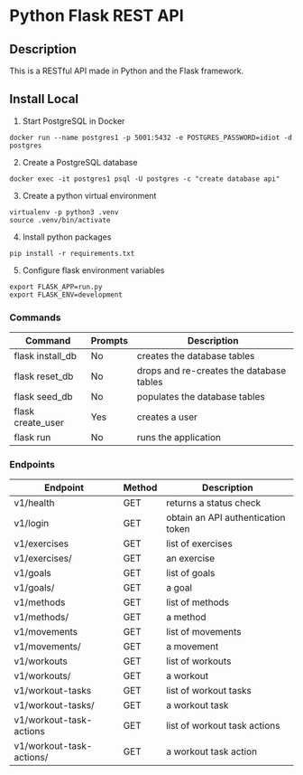 # Python Flask REST API

## Description
This is a RESTful API made in Python and the Flask framework.

## Install Local
1. Start PostgreSQL in Docker
  ```
  docker run --name postgres1 -p 5001:5432 -e POSTGRES_PASSWORD=idiot -d postgres
  ```

2. Create a PostgreSQL database
  ```
  docker exec -it postgres1 psql -U postgres -c "create database api"
  ```

3. Create a python virtual environment
  ```
  virtualenv -p python3 .venv
  source .venv/bin/activate
  ```

4. Install python packages
  ```
  pip install -r requirements.txt
  ```

5. Configure flask environment variables
  ```
  export FLASK_APP=run.py
  export FLASK_ENV=development
  ```

### Commands
| Command | Prompts | Description |
| ------- | ------- | ---------- |
| flask install_db | No | creates the database tables |
| flask reset_db | No | drops and re-creates the database tables |
| flask seed_db | No | populates the database tables |
| flask create_user | Yes | creates a user |
| flask run | No | runs the application |

### Endpoints
| Endpoint| Method | Description |
| ------- | ------- | ---------- |
| v1/health | GET | returns a status check |
| v1/login | GET | obtain an API authentication token |
| v1/exercises | GET | list of exercises |
| v1/exercises/<id> | GET | an exercise |
| v1/goals | GET | list of goals |
| v1/goals/<id> | GET | a goal |
| v1/methods | GET | list of methods |
| v1/methods/<id> | GET | a method |
| v1/movements | GET | list of movements |
| v1/movements/<id> | GET | a movement |
| v1/workouts | GET | list of workouts |
| v1/workouts/<id> | GET | a workout |
| v1/workout-tasks | GET | list of workout tasks |
| v1/workout-tasks/<id> | GET | a workout task |
| v1/workout-task-actions | GET | list of workout task actions |
| v1/workout-task-actions/<id> | GET | a workout task action |